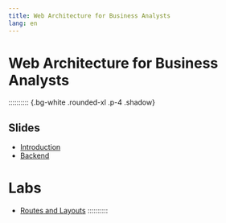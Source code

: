 ```yaml
---
title: Web Architecture for Business Analysts
lang: en
---
```


# Web Architecture for Business Analysts

:::::::::: {.bg-white .rounded-xl .p-4 .shadow}
## Slides

- [Introduction](/AW4C/slides/01-introduction)
- [Backend](/AW4C/slides/02-backend)

# Labs

- [Routes and Layouts](/AW4C/slides/lab-01-routes)
::::::::::